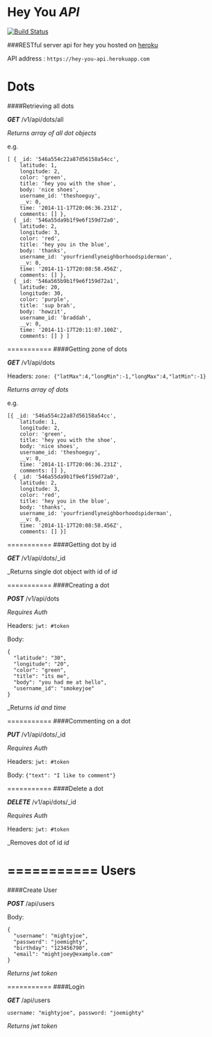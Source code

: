 # Hey You _API_

[![Build Status](https://travis-ci.org/hey-you-project/hey_you_api.svg?branch=master)](https://travis-ci.org/hey-you-project/hey_you_api)

###RESTful server api for hey you hosted on [heroku](https://hey-you-api.herokuapp.com)

API address : `https://hey-you-api.herokuapp.com`

Dots
===========
####Retrieving all dots

_**GET**_ /v1/api/dots/all

_Returns array of all dot objects_

e.g.
```
[ { _id: '546a554c22a87d56158a54cc',
    latitude: 1,
    longitude: 2,
    color: 'green',
    title: 'hey you with the shoe',
    body: 'nice shoes',
    username_id: 'theshoeguy',
    __v: 0,
    time: '2014-11-17T20:06:36.231Z',
    comments: [] },
  { _id: '546a55da9b1f9e6f159d72a0',
    latitude: 2,
    longitude: 3,
    color: 'red',
    title: 'hey you in the blue',
    body: 'thanks',
    username_id: 'yourfriendlyneighborhoodspiderman',
    __v: 0,
    time: '2014-11-17T20:08:58.456Z',
    comments: [] },
  { _id: '546a565b9b1f9e6f159d72a1',
    latitude: 20,
    longitude: 30,
    color: 'purple',
    title: 'sup brah',
    body: 'howzit',
    username_id: 'braddah',
    __v: 0,
    time: '2014-11-17T20:11:07.100Z',
    comments: [] } ]
```

===========
####Getting zone of dots

_**GET**_ /v1/api/dots

Headers: `zone: {"latMax":4,"longMin":-1,"longMax":4,"latMin":-1}`

_Returns array of dots_

e.g.
```
[{ _id: '546a554c22a87d56158a54cc',
    latitude: 1,
    longitude: 2,
    color: 'green',
    title: 'hey you with the shoe',
    body: 'nice shoes',
    username_id: 'theshoeguy',
    __v: 0,
    time: '2014-11-17T20:06:36.231Z',
    comments: [] },
  { _id: '546a55da9b1f9e6f159d72a0',
    latitude: 2,
    longitude: 3,
    color: 'red',
    title: 'hey you in the blue',
    body: 'thanks',
    username_id: 'yourfriendlyneighborhoodspiderman',
    __v: 0,
    time: '2014-11-17T20:08:58.456Z',
    comments: [] }]
```

===========
####Getting dot by id

_**GET**_ /v1/api/dots/_id

_Returns single dot object with id of _id_

===========
####Creating a dot

_**POST**_ /v1/api/dots

*Requires Auth* 

Headers: `jwt: #token`

Body:
```
{
  "latitude": "30",
  "longitude": "20",
  "color": "green",
  "title": "its me",
  "body": "you had me at hello",
  "username_id": "smokeyjoe"
}
```
_Returns _id and time_

===========
####Commenting on a dot

_**PUT**_ /v1/api/dots/_id

*Requires Auth* 

Headers: `jwt: #token`

Body: `{"text": "I like to comment"}`

===========
####Delete a dot

_**DELETE**_ /v1/api/dots/_id

*Requires Auth* 

Headers: `jwt: #token`

_Removes dot of id _id_

===========
Users
===========
####Create User

_**POST**_ /api/users

Body:
```
{
  "username": "mightyjoe",
  "password": "joemighty",
  "birthday": "123456790",
  "email": "mightjoey@example.com"
}
```

_Returns jwt token_

===========
####Login

_**GET**_ /api/users

`username: "mightyjoe", password: "joemighty"`

_Returns jwt token_
